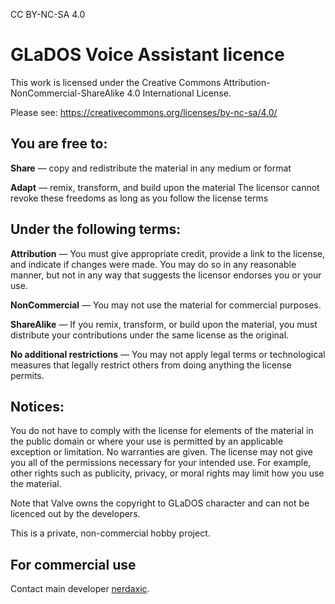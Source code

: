 CC BY-NC-SA 4.0
# GLaDOS Voice Assistant licence
This work is licensed under the Creative Commons Attribution-NonCommercial-ShareAlike 4.0 International License.

Please see: 
https://creativecommons.org/licenses/by-nc-sa/4.0/

## You are free to:
**Share** — copy and redistribute the material in any medium or format

**Adapt** — remix, transform, and build upon the material
The licensor cannot revoke these freedoms as long as you follow the license terms

## Under the following terms:
**Attribution** — You must give appropriate credit, provide a link to the license, and indicate if changes were made. You may do so in any reasonable manner, but not in any way that suggests the licensor endorses you or your use.

**NonCommercial** — You may not use the material for commercial purposes.

**ShareAlike** — If you remix, transform, or build upon the material, you must distribute your contributions under the same license as the original.

**No additional restrictions** — You may not apply legal terms or technological measures that legally restrict others from doing anything the license permits.

## Notices:
You do not have to comply with the license for elements of the material in the public domain or where your use is permitted by an applicable exception or limitation.
No warranties are given. The license may not give you all of the permissions necessary for your intended use. For example, other rights such as publicity, privacy, or moral rights may limit how you use the material.

Note that Valve owns the copyright to GLaDOS character and can not be licenced out by the developers.

This is a private, non-commercial hobby project.

## For commercial use
Contact main developer [nerdaxic](https://github.com/nerdaxic).

